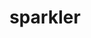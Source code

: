 ---
layout: smileys&emotion
title: sparkler
emoji: sparkler
permalink: 🎇.html
image: assets/img/3moji/sparkler.png
---